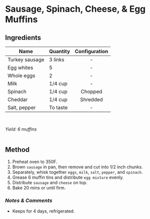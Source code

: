 # **Sausage, Spinach, Cheese, & Egg Muffins**

## **Ingredients**
| Name | Quantity | Configuration |
| ---- | -------- | :-----------: |
| Turkey sausage | 3 links | - |
| Egg whites | 5 | - |
| Whole eggs | 2 | - |
| Milk | 1/4 cup | - |
| Spinach | 1/4 cup | Chopped |
| Cheddar | 1/4 cup | Shredded |
| Salt, pepper | To taste | - |
<br>

*Yield: 6 muffins*
<br><br>

## **Method**
<ol>
    <li>Preheat oven to 350F.</li>
    <li>Brown <code>sausage</code> in pan, then remove and cut into 1/2 inch chunks.</li>
    <li>Separately, whisk together <code>eggs</code>, <code>milk</code>, <code>salt</code>, <code>pepper</code>, and <code>spinach</code>.</li>
    <li>Grease 6 muffin tins and distribute <code>egg mixture</code> evenly.</li>
    <li>Distribute <code>sausage</code> and <code>cheese</code> on top.</li>
    <li>Bake 20 mins or until firm.</li>
</ol>

### *Notes & Comments*
<ul>
    <li>Keeps for 4 days, refrigerated.</li>
</ul>
